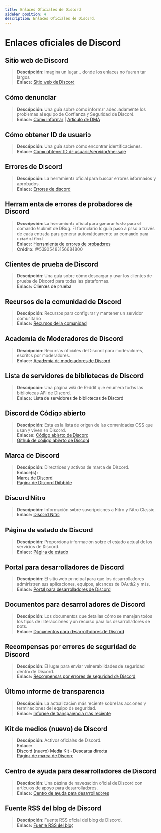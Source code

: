 ```yaml
---
title: Enlaces Oficiales de Discord
sidebar_position: 4
description: Enlaces Oficiales de Discord.
---
```

# Enlaces oficiales de Discord

## **Sitio web de Discord**

> **Descripción:** Imagina un lugar… donde los enlaces no fueran tan largos. <br/>
**Enlace:** [Sitio web de Discord](https://dis.gd/)

## **Cómo denunciar**

> **Descripción:** Una guía sobre cómo informar adecuadamente los problemas al equipo de Confianza y Seguridad de Discord. <br/>
**Enlace:** [Cómo informar](https://dis.gd/howtoreport) | [Artículo de DMA](https://discord.com/moderation/360058643194-104:-How-to-Report-Content-to-Discord)

## **Cómo obtener ID de usuario**

> **Descripción:** Una guía sobre cómo encontrar identificaciones. <br/>
**Enlace:** [Cómo obtener ID de usuario/servidor/mensaje](https://dis.gd/findmyid)

## **Errores de Discord**

> **Descripción:** La herramienta oficial para buscar errores informados y aprobados. <br/>
**Enlace:** [Errores de discord](https://bugs.discord.com/)

## **Herramienta de errores de probadores de Discord**

> **Descripción:** La herramienta oficial para generar texto para el comando !submit de DBug. El formulario lo guía paso a paso a través de cada entrada para generar automáticamente un comando para usted al final. <br/>
**Enlace:** [Herramienta de errores de probadores](https://dis.gd/bug-tool) <br/>
**Crédito:** @53905483156684800

## **Clientes de prueba de Discord**

> **Descripción:** Una guía sobre cómo descargar y usar los clientes de prueba de Discord para todas las plataformas. <br/>
**Enlace:** [Clientes de prueba](https://support.discord.com/hc/en-us/articles/360035675191-Discord-Testing-Clients)

## **Recursos de la comunidad de Discord**

> **Descripción:** Recursos para configurar y mantener un servidor comunitario <br/>
**Enlace:** [Recursos de la comunidad](https://discord.com/community) <br/>

## **Academia de Moderadores de Discord**

> **Descripción:** Recursos oficiales de Discord para moderadores, escritos por moderadores. <br/>
**Enlace:** [Academia de moderadores de Discord](https://dis.gd/moderation)

## **Lista de servidores de bibliotecas de Discord**

> **Descripción:** Una página wiki de Reddit que enumera todas las bibliotecas API de Discord. <br/>
**Enlace:** [Lista de servidores de bibliotecas de Discord](https://www.reddit.com/r/discordapp/wiki/developers)

## **Discord de Código abierto**

> **Descripción:** Esta es la lista de origen de las comunidades OSS que usan y viven en Discord. <br/>
**Enlaces:**
[Código abierto de Discord](https://discord.com/open-source) <br/>
[Github de código abierto de Discord](https://github.com/discord/discord-open-source)

## **Marca de Discord**

> **Descripción:** Directrices y activos de marca de Discord. <br/>
**Enlace(s):** <br/>
[Marca de Discord](https://discord.com/branding) <br/>
[Página de Discord Dribbble](https://discord.design/)

## **Discord Nitro**

> **Descripción:** Información sobre suscripciones a Nitro y Nitro Classic. <br/>
**Enlace:** [Discord Nitro](https://dis.gd/nitro)

## **Página de estado de Discord**

> **Descripción:** Proporciona información sobre el estado actual de los servicios de Discord. <br/>
**Enlace:** [Página de estado](https://dis.gd/status)

## **Portal para desarrolladores de Discord**

> **Descripción:** El sitio web principal para que los desarrolladores administren sus aplicaciones, equipos, alcances de OAuth2 y más. <br/>
**Enlace:** [Portal para desarrolladores de Discord](https://discord.com/developers/)

## **Documentos para desarrolladores de Discord**

> **Descripción:** Los documentos que detallan cómo se manejan todos los tipos de interacciones y un recurso para los desarrolladores de bots. <br/>
**Enlace:** [Documentos para desarrolladores de Discord](https://discord.dev/)

## **Recompensas por errores de seguridad de Discord**

> **Descripción:** El lugar para enviar vulnerabilidades de seguridad dentro de Discord. <br/>
**Enlace:** [Recompensas por errores de seguridad de Discord](https://discord.com/security)

## **Último informe de transparencia**

> **Descripción:** La actualización más reciente sobre las acciones y terminaciones del equipo de seguridad. <br/>
**Enlace:** [Informe de transparencia más reciente](https://discord.com/blog/discord-transparency-report-h1-2021)

## **Kit de medios (nuevo) de Discord**

> **Descripción:** Activos oficiales de Discord. <br/>
**Enlace:** <br/>
[Discord (nuevo) Media Kit - Descarga directa](https://www.dropbox.com/sh/nabhhaq7kt59exr/AAB7U3f2pW-Jmvdul0yy7o-ia?dl=1) <br/>
[Página de marca de Discord](https://discord.com/branding)

## **Centro de ayuda para desarrolladores de Discord**

> **Descripción:** Una página de navegación oficial de Discord con artículos de apoyo para desarrolladores. <br/>
**Enlace:** [Centro de ayuda para desarrolladores](https://support-dev.discord.com)

## **Fuente RSS del blog de Discord**

> **Descripción:** Fuente RSS oficial del blog de Discord. <br/>
**Enlace:** [Fuente RSS del blog](https://discord.com/blog/rss.xml)
